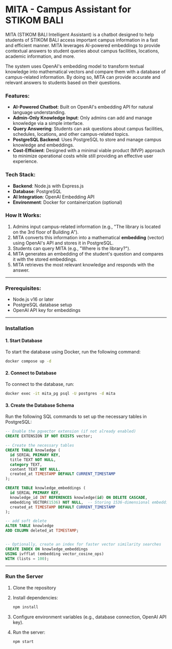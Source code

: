 # MITA - Campus Assistant for STIKOM BALI

MITA (STIKOM BALI Intelligent Assistant) is a chatbot designed to help students of STIKOM BALI access important campus information in a fast and efficient manner. MITA leverages AI-powered embeddings to provide contextual answers to student queries about campus facilities, locations, academic information, and more.

The system uses OpenAI's embedding model to transform textual knowledge into mathematical vectors and compare them with a database of campus-related information. By doing so, MITA can provide accurate and relevant answers to students based on their questions.

### Features:

- **AI-Powered Chatbot**: Built on OpenAI's embedding API for natural language understanding.
- **Admin-Only Knowledge Input**: Only admins can add and manage knowledge via a simple interface.
- **Query Answering**: Students can ask questions about campus facilities, schedules, locations, and other campus-related topics.
- **PostgreSQL Backend**: Uses PostgreSQL to store and manage campus knowledge and embeddings.
- **Cost-Efficient**: Designed with a minimal viable product (MVP) approach to minimize operational costs while still providing an effective user experience.

### Tech Stack:

- **Backend**: Node.js with Express.js
- **Database**: PostgreSQL
- **AI Integration**: OpenAI Embedding API
- **Environment**: Docker for containerization (optional)

### How It Works:

1. Admins input campus-related information (e.g., "The library is located on the 3rd floor of Building A").
2. MITA converts this information into a mathematical **embedding** (vector) using OpenAI's API and stores it in PostgreSQL.
3. Students can query MITA (e.g., "Where is the library?").
4. MITA generates an embedding of the student's question and compares it with the stored embeddings.
5. MITA retrieves the most relevant knowledge and responds with the answer.

---

### Prerequisites:

- Node.js v16 or later
- PostgreSQL database setup
- OpenAI API key for embeddings

---

### Installation

#### 1. **Start Database**

To start the database using Docker, run the following command:

```bash
docker compose up -d
```

#### 2. **Connect to Database**

To connect to the database, run:

```bash
docker exec -it mita_pg psql -U postgres -d mita
```

#### 3. **Create the Database Schema**

Run the following SQL commands to set up the necessary tables in PostgreSQL:

```sql
-- Enable the pgvector extension (if not already enabled)
CREATE EXTENSION IF NOT EXISTS vector;

-- Create the necessary tables
CREATE TABLE knowledge (
  id SERIAL PRIMARY KEY,
  title TEXT NOT NULL,
  category TEXT,
  content TEXT NOT NULL,
  created_at TIMESTAMP DEFAULT CURRENT_TIMESTAMP
);

CREATE TABLE knowledge_embeddings (
  id SERIAL PRIMARY KEY,
  knowledge_id INT REFERENCES knowledge(id) ON DELETE CASCADE,
  embedding VECTOR(1536) NOT NULL,  -- Storing 1536-dimensional embeddings
  created_at TIMESTAMP DEFAULT CURRENT_TIMESTAMP
);

-- add soft delete
ALTER TABLE knowledge
ADD COLUMN deleted_at TIMESTAMP;


-- Optionally, create an index for faster vector similarity searches
CREATE INDEX ON knowledge_embeddings
USING ivfflat (embedding vector_cosine_ops)
WITH (lists = 100);
```

---

### Run the Server

1. Clone the repository

2. Install dependencies:

   ```bash
   npm install
   ```

3. Configure environment variables (e.g., database connection, OpenAI API key).

4. Run the server:

   ```bash
   npm start
   ```

